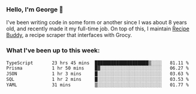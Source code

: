 ### Hello, I'm George 👋

I've been writing code in some form or another since I was about 8 years old, and recently made it my full-time job. On top of this, I maintain [Recipe Buddy](https://github.com/georgegebbett/recipe-buddy), a recipe scraper that interfaces with Grocy.  

<!--
**georgegebbett/georgegebbett** is a ✨ _special_ ✨ repository because its `README.md` (this file) appears on your GitHub profile.

Here are some ideas to get you started:

- 🔭 I’m currently working on ...
- 🌱 I’m currently learning ...
- 👯 I’m looking to collaborate on ...
- 🤔 I’m looking for help with ...
- 💬 Ask me about ...
- 📫 How to reach me: ...
- 😄 Pronouns: ...
- ⚡ Fun fact: ...
-->

### What I've been up to this week:
<!--START_SECTION:waka-->

```txt
TypeScript       23 hrs 45 mins  ████████████████████▒░░░░   81.11 %
Prisma           1 hr 50 mins    █▓░░░░░░░░░░░░░░░░░░░░░░░   06.27 %
JSON             1 hr 3 mins     █░░░░░░░░░░░░░░░░░░░░░░░░   03.63 %
SQL              1 hr 2 mins     █░░░░░░░░░░░░░░░░░░░░░░░░   03.53 %
YAML             31 mins         ▒░░░░░░░░░░░░░░░░░░░░░░░░   01.77 %
```

<!--END_SECTION:waka-->
